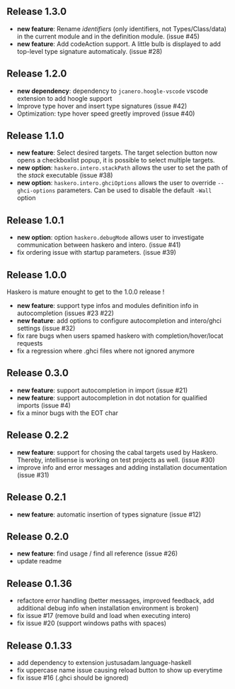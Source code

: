 ## Release 1.3.0

 - **new feature**: Rename *identifiers* (only identifiers, not Types/Class/data) in the current module and in the definition module. (issue #45)
 - **new feature**: Add codeAction support. A little bulb is displayed to add top-level type signature automaticaly. (issue #28)

## Release 1.2.0

 - **new dependency**: dependency to `jcanero.hoogle-vscode` vscode extension to add hoogle support
 - Improve type hover and insert type signatures (issue #42)
 - Optimization: type hover speed greetly improved (issue #40)

## Release 1.1.0

 - **new feature**: Select desired targets. The target selection button now opens a checkboxlist popup, it is possible to select multiple targets.
 - **new option**:  `haskero.intero.stackPath` allows the user to set the path of the *stack* executable (issue #38)
 - **new option**:  `haskero.intero.ghciOptions` allows the user to override `--ghci-options` parameters. Can be used to disable the default `-Wall` option

## Release 1.0.1

 - **new option**: option `haskero.debugMode` allows user to investigate communication between haskero and intero. (issue #41)
 - fix ordering issue with startup parameters. (issue #39)

## Release 1.0.0

Haskero is mature enought to get to the 1.0.0 release !

 - **new feature**: support type infos and modules definition info in autocompletion (issues #23 #22)
 - **new feature**: add options to configure autocompletion and intero/ghci settings (issue #32)
 - fix rare bugs when users spamed haskero with completion/hover/locat requests
 - fix a regression where .ghci files where not ignored anymore

## Release 0.3.0

 - **new feature**: support autocompletion in import (issue #21)
 - **new feature**: support autocompletion in dot notation for qualified imports (issue #4)
 - fix a minor bugs with the EOT char

## Release 0.2.2

 - **new feature**: support for chosing the cabal targets used by Haskero. Thereby, intellisense is working on test projects as well. (issue #30)
 - improve info and error messages and adding installation documentation (issue #31)

## Release 0.2.1

 - **new feature**: automatic insertion of types signature (issue #12)

## Release 0.2.0

 - **new feature**: find usage / find all reference (issue #26)
 - update readme

## Release 0.1.36

 - refactore error handling (better messages, improved feedback, add additional debug info when installation environment is broken)
 - fix issue #17 (remove build and load when executing intero)
 - fix issue #20 (support windows paths with spaces)


## Release 0.1.33

 - add dependency to extension justusadam.language-haskell
 - fix uppercase name issue causing reload button to show up everytime
 - fix issue #16 (.ghci should be ignored)